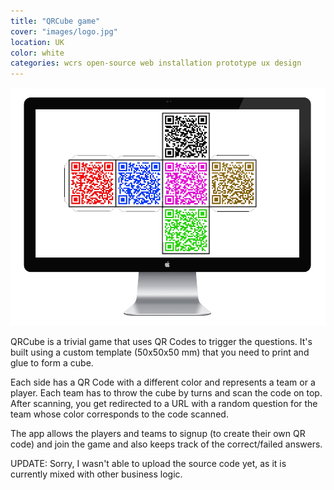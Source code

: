 ```yaml
---
title: "QRCube game"
cover: "images/logo.jpg"
location: UK
color: white
categories: wcrs open-source web installation prototype ux design
---
```



![](./images/1.jpg)

QRCube is a trivial game that uses QR Codes to trigger the questions. It's built using a custom template (50x50x50 mm) that you need to print and glue to form a cube.

Each side has a QR Code with a different color and represents a team or a player. Each team has to throw the cube by turns and scan the code on top. After scanning, you get redirected to a URL with a random question for the team whose color corresponds to the code scanned.

The app allows the players and teams to signup (to create their own QR code) and join the game and also keeps track of the correct/failed answers.

UPDATE: Sorry, I wasn't able to upload the source code yet, as  it is currently mixed with other business logic.
